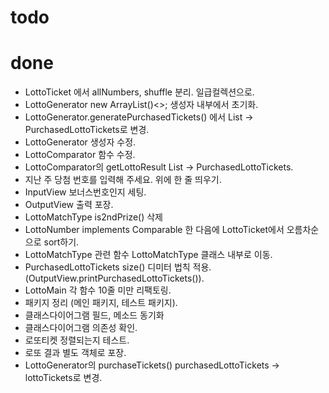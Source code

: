 # todo

# done
- LottoTicket 에서 allNumbers, shuffle 분리. 일급컬렉션으로.
- LottoGenerator new ArrayList()<>; 생성자 내부에서 초기화.
- LottoGenerator.generatePurchasedTickets() 에서 List<LottoTicket> -> PurchasedLottoTickets로 변경.
- LottoGenerator 생성자 수정.
- LottoComparator 함수 수정.
- LottoComparator의 getLottoResult List<LottoTicket> -> PurchasedLottoTickets.
- 지난 주 당첨 번호를 입력해 주세요. 위에 한 줄 띄우기.
- InputView 보너스번호인지 세팅.
- OutputView 출력 포장.
- LottoMatchType is2ndPrize() 삭제
- LottoNumber implements Comparable 한 다음에 LottoTicket에서 오름차순으로 sort하기.
- LottoMatchType 관련 함수 LottoMatchType 클래스 내부로 이동.
- PurchasedLottoTickets size() 디미터 법칙 적용. (OutputView.printPurchasedLottoTickets()).
- LottoMain 각 함수 10줄 미만 리팩토링.
- 패키지 정리 (메인 패키지, 테스트 패키지).
- 클래스다이어그램 필드, 메소드 동기화
- 클래스다이어그램 의존성 확인.
- 로또티켓 정렬되는지 테스트.
- 로또 결과 별도 객체로 포장.
- LottoGenerator의 purchaseTickets() purchasedLottoTickets -> lottoTickets로 변경.